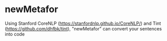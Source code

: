 # newMetafor

Using Stanford CoreNLP (https://stanfordnlp.github.io/CoreNLP/) and Tint (https://github.com/dhfbk/tint), "newMetafor" can convert your sentences into code
